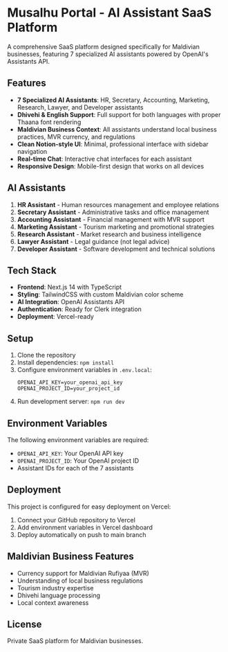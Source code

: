 # Musalhu Portal - AI Assistant SaaS Platform

A comprehensive SaaS platform designed specifically for Maldivian businesses, featuring 7 specialized AI assistants powered by OpenAI's Assistants API.

## Features

- **7 Specialized AI Assistants**: HR, Secretary, Accounting, Marketing, Research, Lawyer, and Developer assistants
- **Dhivehi & English Support**: Full support for both languages with proper Thaana font rendering
- **Maldivian Business Context**: All assistants understand local business practices, MVR currency, and regulations
- **Clean Notion-style UI**: Minimal, professional interface with sidebar navigation
- **Real-time Chat**: Interactive chat interfaces for each assistant
- **Responsive Design**: Mobile-first design that works on all devices

## AI Assistants

1. **HR Assistant** - Human resources management and employee relations
2. **Secretary Assistant** - Administrative tasks and office management
3. **Accounting Assistant** - Financial management with MVR support
4. **Marketing Assistant** - Tourism marketing and promotional strategies
5. **Research Assistant** - Market research and business intelligence
6. **Lawyer Assistant** - Legal guidance (not legal advice)
7. **Developer Assistant** - Software development and technical solutions

## Tech Stack

- **Frontend**: Next.js 14 with TypeScript
- **Styling**: TailwindCSS with custom Maldivian color scheme
- **AI Integration**: OpenAI Assistants API
- **Authentication**: Ready for Clerk integration
- **Deployment**: Vercel-ready

## Setup

1. Clone the repository
2. Install dependencies: `npm install`
3. Configure environment variables in `.env.local`:
   ```
   OPENAI_API_KEY=your_openai_api_key
   OPENAI_PROJECT_ID=your_project_id
   ```
4. Run development server: `npm run dev`

## Environment Variables

The following environment variables are required:

- `OPENAI_API_KEY`: Your OpenAI API key
- `OPENAI_PROJECT_ID`: Your OpenAI project ID
- Assistant IDs for each of the 7 assistants

## Deployment

This project is configured for easy deployment on Vercel:

1. Connect your GitHub repository to Vercel
2. Add environment variables in Vercel dashboard
3. Deploy automatically on push to main branch

## Maldivian Business Features

- Currency support for Maldivian Rufiyaa (MVR)
- Understanding of local business regulations
- Tourism industry expertise
- Dhivehi language processing
- Local context awareness

## License

Private SaaS platform for Maldivian businesses.